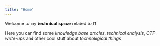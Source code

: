 ```yaml
---
title: "Home"
---
```

Welcome to my **technical space** related to IT

Here you can find some *knowledge base articles*, *technical analysis*, *CTF write-ups* and other cool stuff about *technological things*